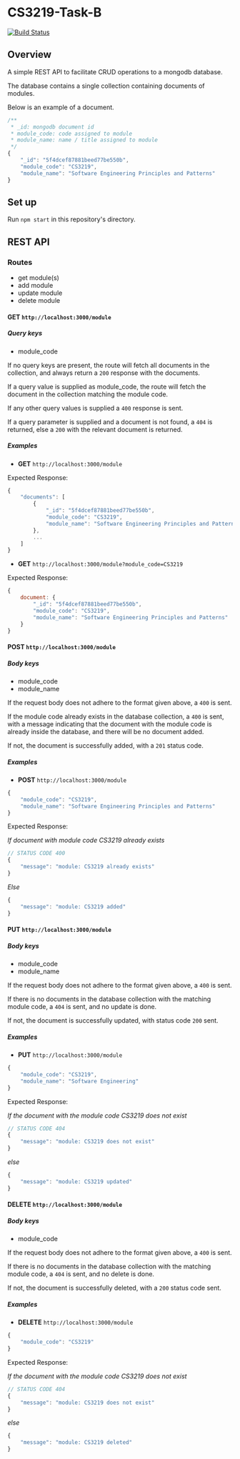 # CS3219-Task-B

[![Build Status](https://travis-ci.org/marcfyk/CS3219-Task-B.svg?branch=master)](https://travis-ci.org/marcfyk/CS3219-Task-B)

## Overview

A simple REST API to facilitate CRUD operations to a mongodb database.

The database contains a single collection containing documents of modules.

Below is an example of a document.

```javascript
/**
 * _id: mongodb document id
 * module_code: code assigned to module
 * module_name: name / title assigned to module
 */ 
{
    "_id": "5f4dcef87881beed77be550b",
    "module_code": "CS3219",
    "module_name": "Software Engineering Principles and Patterns"
}
```

## Set up

Run `npm start` in this repository's directory.

## REST API

### Routes
- get module(s)
- add module
- update module
- delete module

#### **GET** `http://localhost:3000/module` 

##### Query keys
- module_code

If no query keys are present, the route will fetch all documents in the collection, and always return a `200` response with the documents.

If a query value is supplied as module_code, the route will fetch the document in the collection matching the module code.

If any other query values is supplied a `400` response is sent.

If a query parameter is supplied and a document is not found, a `404` is returned, else a `200` with the relevant document is returned.

##### Examples

- **GET** `http://localhost:3000/module`

Expected Response:
```javascript
{
    "documents": [
        {
            "_id": "5f4dcef87881beed77be550b",
            "module_code": "CS3219",
            "module_name": "Software Engineering Principles and Patterns"
        },
        ...
    ]
}
```

- **GET** `http://localhost:3000/module?module_code=CS3219`

Expected Response:
```javascript
{
    document: {
        "_id": "5f4dcef87881beed77be550b",
        "module_code": "CS3219",
        "module_name": "Software Engineering Principles and Patterns"
    }
}
```

#### **POST** `http://localhost:3000/module`

##### Body keys
- module_code
- module_name

If the request body does not adhere to the format given above, a `400` is sent.

If the module code already exists in the database collection, a `400` is sent, with a message indicating that the document with the module code is already inside the database, and there will be no document added.

If not, the document is successfully added, with a `201` status code.

##### Examples

- **POST** `http://localhost:3000/module`
```javascript
{
    "module_code": "CS3219",
    "module_name": "Software Engineering Principles and Patterns"
}
```

Expected Response:

*If document with module code CS3219 already exists*
```javascript
// STATUS CODE 400
{
    "message": "module: CS3219 already exists"
}
```

*Else*
```javascript
{
    "message": "module: CS3219 added"
}
```

#### **PUT** `http://localhost:3000/module`

##### Body keys
- module_code
- module_name

If the request body does not adhere to the format given above, a `400` is sent.

If there is no documents in the database collection with the matching module code, a `404` is sent, and no update is done.

If not, the document is successfully updated, with status code `200` sent.

##### Examples

- **PUT** `http://localhost:3000/module`
```javascript
{
    "module_code": "CS3219",
    "module_name": "Software Engineering"
}
```

Expected Response:

*If the document with the module code CS3219 does not exist*
```javascript
// STATUS CODE 404
{
    "message": "module: CS3219 does not exist"
}
```
*else*
```javascript
{
    "message": "module: CS3219 updated"
}
```

#### **DELETE** `http://localhost:3000/module`

##### Body keys
- module_code

If the request body does not adhere to the format given above, a `400` is sent.

If there is no documents in the database collection with the matching module code, a `404` is sent, and no delete is done.

If not, the document is successfully deleted, with a `200` status code sent.

##### Examples

- **DELETE** `http://localhost:3000/module`
```javascript
{
    "module_code": "CS3219"
}
```

Expected Response:

*If the document with the module code CS3219 does not exist*
```javascript
// STATUS CODE 404
{
    "message": "module: CS3219 does not exist"
}
```
*else*
```javascript
{
    "message": "module: CS3219 deleted"
}
```

